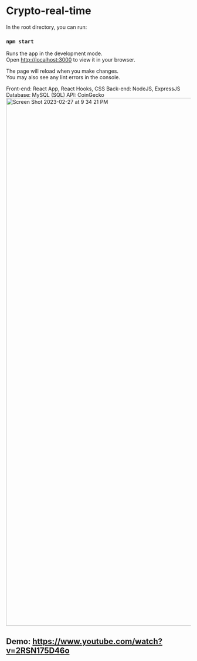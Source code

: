 # Crypto-real-time

In the root directory, you can run:

### `npm start`

Runs the app in the development mode.\
Open [http://localhost:3000](http://localhost:3000) to view it in your browser.

The page will reload when you make changes.\
You may also see any lint errors in the console.

Front-end: React App, React Hooks, CSS
Back-end: NodeJS, ExpressJS
Database: MySQL (SQL)
API: CoinGecko
<img width="1440" alt="Screen Shot 2023-02-27 at 9 34 21 PM" src="https://user-images.githubusercontent.com/102542221/221764913-1519b788-da74-4ee9-9b48-fa0585dbcf26.png">
## Demo: https://www.youtube.com/watch?v=2RSN175D46o
